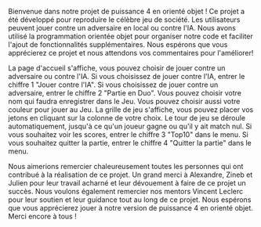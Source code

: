 Bienvenue dans notre projet de puissance 4 en orienté objet ! 
Ce projet a été développé pour reproduire le célèbre jeu de société. 
Les utilisateurs peuvent jouer contre un adversaire en local ou contre l'IA. 
Nous avons utilisé la programmation orientée objet pour organiser notre code et faciliter l'ajout de fonctionnalités supplémentaires. 
Nous espérons que vous apprécierez ce projet et nous attendons vos commentaires pour l'améliorer!

La page d'accueil s'affiche, vous pouvez choisir de jouer contre un adversaire ou contre l'IA.
Si vous choisissez de jouer contre l'IA, entrer le chiffre 1 "Jouer contre l'IA".
Si vous choisissez de jouer contre un adversaire, entrer le chiffre 2 "Partie en Duo".
Vous pouvez choisir votre nom qui faudra enregistrer dans le Jeu.
Vous pouvez choisir aussi votre couleur pour jouer au Jeu.
La grille de jeu s'affiche, vous pouvez placer vos jetons en cliquant sur la colonne de votre choix.
Le tour de jeu se déroule automatiquement, jusqu'à ce qu'un joueur gagne ou qu'il y ait match nul.
Si vous souhaitez voir les scores, entrer le chiffre 3 "Top10" dans le menu.
Si vous souhaitez quitter la partie, entrer le chiffre 4 "Quitter la partie" dans le menu.

Nous aimerions remercier chaleureusement toutes les personnes qui ont contribué à la réalisation de ce projet.
Un grand merci à Alexandre, Zineb et Julien pour leur travail acharné et leur dévouement à faire de ce projet un succès.
Nous voulons également remercier nos mentors Vincent Leclerc pour leur soutien et leur guidance tout au long de ce projet.
Nous espérons que vous apprécierez jouer à notre version de puissance 4 en orienté objet.
Merci encore à tous !
